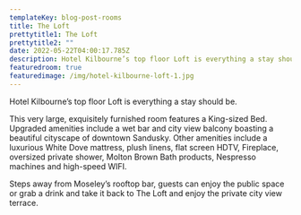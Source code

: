 ```yaml
---
templateKey: blog-post-rooms
title: The Loft
prettytitle1: The Loft
prettytitle2: ""
date: 2022-05-22T04:00:17.785Z
description: Hotel Kilbourne’s top floor Loft is everything a stay should be.
featuredroom: true
featuredimage: /img/hotel-kilbourne-loft-1.jpg
---
```

Hotel Kilbourne’s top floor Loft is everything a stay should be.

This very large, exquisitely furnished room features a King-sized Bed. Upgraded amenities include a wet bar and city view balcony boasting a beautiful cityscape of downtown Sandusky. Other amenities include a luxurious White Dove mattress, plush linens, flat screen HDTV, Fireplace, oversized private shower, Molton Brown Bath products, Nespresso machines and high-speed WIFI.

Steps away from Moseley’s rooftop bar, guests can enjoy the public space or grab a drink and take it back to The Loft and enjoy the private city view terrace.